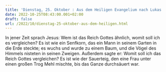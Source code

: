 ```yaml
---
title: 'Dienstag, 25. Oktober : Aus dem Heiligen Evangelium nach Lukas - Lk 13,18-21.'
date: 2022-10-25T08:43:00.001+02:00
draft: false
url: /2022/10/dienstag-25-oktober-aus-dem-heiligen.html
---
```


In jener Zeit sprach Jesus: Wem ist das Reich Gottes ähnlich, womit soll ich es vergleichen? Es ist wie ein Senfkorn, das ein Mann in seinem Garten in die Erde steckte; es wuchs und wurde zu einem Baum, und die Vögel des Himmels nisteten in seinen Zweigen. Außerdem sagte er: Womit soll ich das Reich Gottes vergleichen? Es ist wie der Sauerteig, den eine Frau unter einen großen Trog Mehl mischte, bis das Ganze durchsäuert war.